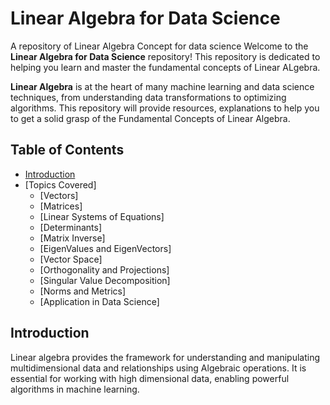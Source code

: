 # Linear Algebra for Data Science
A repository of Linear Algebra Concept for data science 
Welcome to the **Linear Algebra for Data Science** repository! This repository is dedicated to helping you learn and master the fundamental concepts of Linear ALgebra. 

**Linear Algebra** is at the heart of many machine learning and data science techniques, from understanding data transformations to optimizing algorithms. This repository will provide resources, explanations to help you to get a solid grasp of the Fundamental Concepts of Linear Algebra. 

## Table of Contents
- [Introduction](#introduction)
- [Topics Covered]
   - [Vectors]
   - [Matrices]
   - [Linear Systems of Equations]
   - [Determinants]
   - [Matrix Inverse]
   - [EigenValues and EigenVectors]
   - [Vector Space]
   - [Orthogonality and Projections]
   - [Singular Value Decomposition]
   - [Norms and Metrics]
   - [Application in Data Science]

## Introduction
Linear algebra provides the framework for understanding and manipulating multidimensional data and relationships using Algebraic operations. It is essential for working with high dimensional data, enabling powerful algorithms in machine learning. 
  
